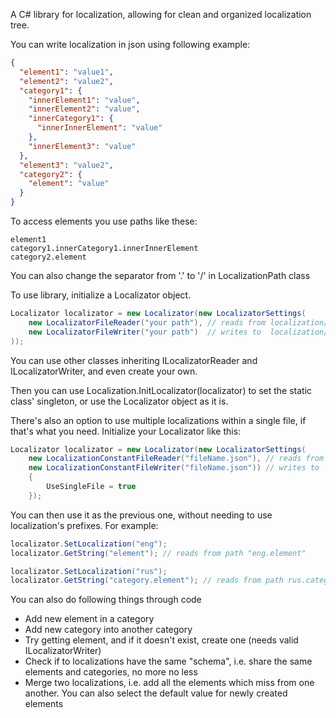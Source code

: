 A C# library for localization, allowing for clean and organized localization tree.

You can write localization in json using following example:

```json
{
  "element1": "value1",
  "element2": "value2",
  "category1": {
    "innerElement1": "value",
    "innerElement2": "value",
    "innerCategory1": {
      "innerInnerElement": "value"
    },
    "innerElement3": "value"
  },
  "element3": "value2",
  "category2": {
    "element": "value"
  }
}
```

To access elements you use paths like these:

```
element1
category1.innerCategory1.innerInnerElement
category2.element
```

You can also change the separator from '.' to '/' in LocalizationPath class

To use library, initialize a Localizator object.

```cs
Localizator localizator = new Localizator(new LocalizatorSettings(
    new LocalizatorFileReader("your path"), // reads from localization/{localizationName}.json
    new LocalizatorFileWriter("your path")  // writes to  localization/{localizationName}.json
));
```

You can use other classes inheriting ILocalizatorReader and ILocalizatorWriter, and even create your own.

Then you can use Localization.InitLocalizator(localizator) to set the static class' singleton, or use the Localizator object as it is.

There's also an option to use multiple localizations within a single file, if that's what you need. Initialize your Localizator like this:

```cs
Localizator localizator = new Localizator(new LocalizatorSettings(
    new LocalizationConstantFileReader("fileName.json"), // reads from this file only
    new LocalizationConstantFileWriter("fileName.json")) // writes to  this file only
    {
        UseSingleFile = true
    });
```

You can then use it as the previous one, without needing to use localization's prefixes. For example:

```cs
localizator.SetLocalization("eng");
localizator.GetString("element"); // reads from path "eng.element"

localizator.SetLocalization("rus");
localizator.GetString("category.element"); // reads from path rus.category.element
```

You can also do following things through code
  - Add new element in a category
  - Add new category into another category
  - Try getting element, and if it doesn't exist, create one (needs valid ILocalizatorWriter)
  - Check if to localizations have the same "schema", i.e. share the same elements and categories, no more no less
  - Merge two localizations, i.e. add all the elements which miss from one another. You can also select the default value for newly created elements

